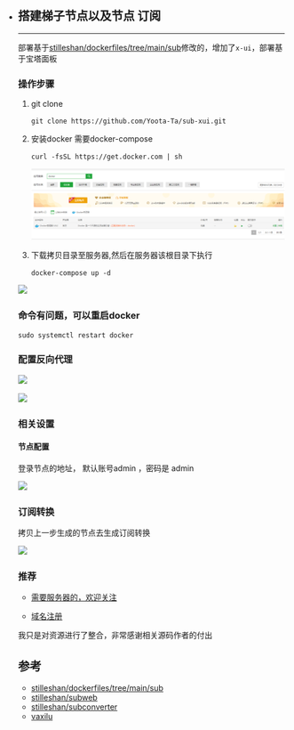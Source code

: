 - ## 搭建梯子节点以及节点 订阅

  ---

  部署基于[stilleshan/dockerfiles/tree/main/sub](https://github.com/stilleshan/dockerfiles/tree/main/sub)修改的，增加了`x-ui`，部署基于宝塔面板

  ### 操作步骤

  1. git clone 

     ```
     git clone https://github.com/Yoota-Ta/sub-xui.git
     ```

     

  2. 安装docker 需要docker-compose

     ```
     curl -fsSL https://get.docker.com | sh
     ```

     ![](./img/07.png)

  3. 下载拷贝目录至服务器,然后在服务器该根目录下执行

     ```
     docker-compose up -d
     ```

  ![](F:\下载\sub-xui_RjcRJr\img\06.png)

  

  ### 命令有问题，可以重启docker

  ```
  sudo systemctl restart docker
  ```

  

  ### 配置反向代理

  ![](F:\下载\sub-xui_RjcRJr\img\02.png)

  

  ![](F:\下载\sub-xui_RjcRJr\img\03.png)

  ### 相关设置

  #### 节点配置 

  登录节点的地址， 默认账号admin ，密码是 admin 

  ![](F:\下载\sub-xui_RjcRJr\img\04.png)

  ### 订阅转换

  拷贝上一步生成的节点去生成订阅转换 

  ![](F:\下载\sub-xui_RjcRJr\img\05.png)

  

  ### 推荐

  - [需要服务器的，欢迎关注](https://www.xwhoo.info)
  
  - [域名注册](https://www.godaddy.com/)
  
  
  
  我只是对资源进行了整合，非常感谢相关源码作者的付出
  
  ## 参考
  
  - [stilleshan/dockerfiles/tree/main/sub](https://github.com/stilleshan/dockerfiles/tree/main/sub)
  - [stilleshan/subweb](https://github.com/stilleshan/subweb)
  - [stilleshan/subconverter](https://github.com/stilleshan/dockerfiles/tree/main/sub)
  - [vaxilu](https://github.com/vaxilu)
